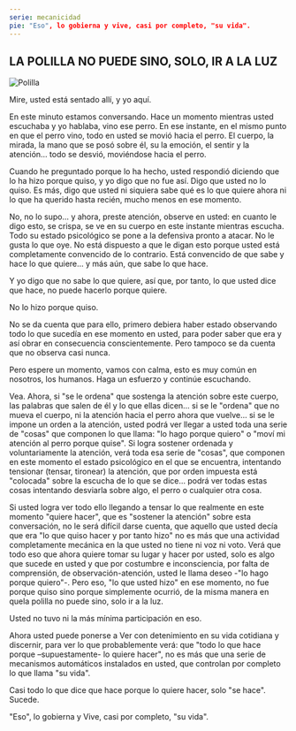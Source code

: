 ```yaml
---
serie: mecanicidad
pie: "Eso", lo gobierna y vive, casi por completo, "su vida".
---
```


## LA POLILLA NO PUEDE SINO, SOLO, IR A LA LUZ

![Polilla](/foto/P1230214.webp)

Mire, usted está sentado allí, y yo aquí.

En este minuto estamos conversando. Hace un momento mientras usted escuchaba y yo hablaba, vino ese perro. En ese instante, en el mismo punto en que el perro vino, todo en usted se movió hacia el perro. El cuerpo, la mirada, la mano que se posó sobre él, su la emoción, el sentir y la atención… todo se desvió, moviéndose hacia el perro.

Cuando he preguntado porque lo ha hecho, usted respondió diciendo que lo ha hizo porque quiso, y yo digo que no fue así. Digo que usted no lo quiso. Es más, digo que usted ni siquiera sabe qué es lo que quiere ahora ni lo que ha querido hasta recién, mucho menos en ese momento.

No, no lo supo… y ahora, preste atención, observe en usted: en cuanto le digo esto, se crispa, se ve en su cuerpo en este instante mientras escucha. Todo su estado psicológico se pone a la defensiva pronto a atacar. No le gusta lo que oye. No está dispuesto a que le digan esto porque usted está completamente convencido de lo contrario. Está convencido de que sabe y hace lo que quiere… y más aún, que sabe lo que hace.

Y yo digo que no sabe lo que quiere, así que, por tanto, lo que usted dice que hace, no puede hacerlo porque quiere.

No lo hizo porque quiso.

No se da cuenta que para ello, primero debiera haber estado observando todo lo que sucedía en ese momento en usted, para poder saber que era y así obrar en consecuencia conscientemente. Pero tampoco se da cuenta que no observa casi nunca.

Pero espere un momento, vamos con calma, esto es muy común en nosotros, los humanos. Haga un esfuerzo y continúe escuchando.

Vea. Ahora, si "se le ordena" que sostenga la atención sobre este cuerpo, las palabras que salen de él y lo que ellas dicen… si se le "ordena" que no mueva el cuerpo, ni la atención hacia el perro ahora que vuelve… si se le impone un orden a la atención, usted podrá ver llegar a usted toda una serie de "cosas" que componen lo que llama: "lo hago porque quiero" o "moví mi atención al perro porque quise". Si logra sostener ordenada y voluntariamente la atención, verá toda esa serie de "cosas", que componen en este momento el estado psicológico en el que se encuentra, intentando tensionar (tensar, tironear) la atención, que por orden impuesta está "colocada" sobre la escucha de lo que se dice… podrá ver todas estas cosas intentando desviarla sobre algo, el perro o cualquier otra cosa.

Si usted logra ver todo ello llegando a tensar lo que realmente en este momento "quiere hacer", que es "sostener la atención" sobre esta conversación, no le será difícil darse cuenta, que aquello que usted decía que era "lo que quiso hacer y por tanto hizo" no es más que una actividad completamente mecánica en la que usted no tiene ni voz ni voto. Verá que todo eso que ahora quiere tomar su lugar y hacer por usted, solo es algo que sucede en usted y que por costumbre e inconsciencia, por falta de comprensión, de observación-atención, usted le llama deseo -"lo hago porque quiero"-. Pero eso, "lo que usted hizo" en ese momento, no fue porque quiso sino porque simplemente ocurrió, de la misma manera en quela polilla no puede sino, solo ir a la luz.

Usted no tuvo ni la más mínima participación en eso.

Ahora usted puede ponerse a Ver con detenimiento en su vida cotidiana y discernir, para ver lo que probablemente verá: que "todo lo que hace porque –supuestamente- lo quiere hacer", no es más que una serie de mecanismos automáticos instalados en usted, que controlan por completo lo que llama "su vida".

Casi todo lo que dice que hace porque lo quiere hacer, solo "se hace". Sucede.

"Eso", lo gobierna y Vive, casi por completo, "su vida".
